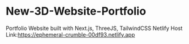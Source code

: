 # New-3D-Website-Portfolio
Portfolio Website built with Next.js, ThreeJS, TailwindCSS
Netlify Host Link:https://ephemeral-crumble-00df93.netlify.app

